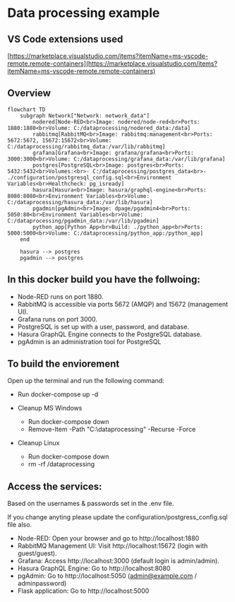 # Data processing example

## VS Code extensions used

[https://marketplace.visualstudio.com/items?itemName=ms-vscode-remote.remote-containers](https://marketplace.visualstudio.com/items?itemName=ms-vscode-remote.remote-containers)


## Overview
```mermaid
flowchart TD
    subgraph Network["Network: network_data"]
        nodered[Node-RED<br>Image: nodered/node-red<br>Ports: 1880:1880<br>Volume: C:/dataprocessing/nodered_data:/data]
        rabbitmq[RabbitMQ<br>Image: rabbitmq:management<br>Ports: 5672:5672, 15672:15672<br>Volume: C:/dataprocessing/rabbitmq_data:/var/lib/rabbitmq]
        grafana[Grafana<br>Image: grafana/grafana<br>Ports: 3000:3000<br>Volume: C:/dataprocessing/grafana_data:/var/lib/grafana]
        postgres[PostgreSQL<br>Image: postgres<br>Ports: 5432:5432<br>Volumes:<br>- C:/dataprocessing/postgres_data<br>- ./configuration/postgresql_config.sql<br>Environment Variables<br>Healthcheck: pg_isready]
        hasura[Hasura<br>Image: hasura/graphql-engine<br>Ports: 8080:8080<br>Environment Variables<br>Volume: C:/dataprocessing/hasura_data:/var/lib/hasura]
        pgadmin[pgAdmin<br>Image: dpage/pgadmin4<br>Ports: 5050:80<br>Environment Variables<br>Volume: C:/dataprocessing/pgadmin_data:/var/lib/pgadmin]
        python_app[Python App<br>Build: ./python_app<br>Ports: 5000:5000<br>Volume: C:/dataprocessing/python_app:/python_app]
    end

    hasura --> postgres
    pgadmin --> postgres

```

## In this docker build you have the follwoing:
- Node-RED runs on port 1880.
- RabbitMQ is accessible via ports 5672 (AMQP) and 15672 (management UI).
- Grafana runs on port 3000.
- PostgreSQL is set up with a user, password, and database.
- Hasura GraphQL Engine connects to the PostgreSQL database.
- pgAdmin is an administration tool for PostgreSQL

## To build the enviorement 
Open up the terminal and run the following command:
- Run docker-compose up -d 

- Cleanup MS Windows
  - Run docker-compose down
  - Remove-Item -Path "C:\dataprocessing" -Recurse -Force

- Cleanup Linux
  - Run docker-compose down
  - rm -rf /dataprocessing  


## Access the services:
Based on the usernames & passwords set in the .env file. 

If you change anyting please update the configuration/postgress_config.sql file also. 
- Node-RED: Open your browser and go to http://localhost:1880
- RabbitMQ Management UI: Visit http://localhost:15672 (login with guest/guest).
- Grafana: Access http://localhost:3000 (default login is admin/admin).
- Hasura GraphQL Engine: Go to http://localhost:8080
- pgAdmin: Go to http://localhost:5050  (admin@example.com / adminpassword) 
- Flask application: Go to http://localhost:5000 
